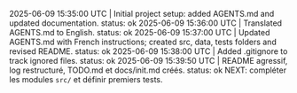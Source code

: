 2025-06-09 15:35:00 UTC | Initial project setup: added AGENTS.md and updated documentation. status: ok
2025-06-09 15:36:00 UTC | Translated AGENTS.md to English. status: ok
2025-06-09 15:37:00 UTC | Updated AGENTS.md with French instructions; created src, data, tests folders and revised README. status: ok
2025-06-09 15:38:00 UTC | Added .gitignore to track ignored files. status: ok
2025-06-09 15:39:50 UTC | README agressif, log restructuré, TODO.md et docs/init.md créés. status: ok
NEXT: compléter les modules `src/` et définir premiers tests.
